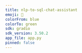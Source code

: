 ```yaml
---
title: nlp-to-sql-chat-assistant
emoji: 🚀
colorFrom: blue
colorTo: green
sdk: gradio
sdk_version: 3.50.2
app_file: app.py
pinned: false
---
```

